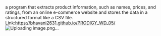  a program that extracts product information, such as names, prices, and ratings, from an online e-commerce website and stores the data in a structured format like a CSV file.
 Link:https://bhavani2631.github.io/PRODIGY_WD_05/
 ![Uploading image.png…]()

